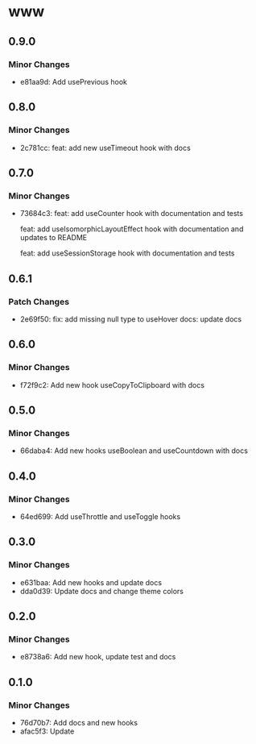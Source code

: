 # www

## 0.9.0

### Minor Changes

- e81aa9d: Add usePrevious hook

## 0.8.0

### Minor Changes

- 2c781cc: feat: add new useTimeout hook with docs

## 0.7.0

### Minor Changes

- 73684c3: feat: add useCounter hook with documentation and tests

  feat: add useIsomorphicLayoutEffect hook with documentation and updates to README

  feat: add useSessionStorage hook with documentation and tests

## 0.6.1

### Patch Changes

- 2e69f50: fix: add missing null type to useHover
  docs: update docs

## 0.6.0

### Minor Changes

- f72f9c2: Add new hook useCopyToClipboard with docs

## 0.5.0

### Minor Changes

- 66daba4: Add new hooks useBoolean and useCountdown with docs

## 0.4.0

### Minor Changes

- 64ed699: Add useThrottle and useToggle hooks

## 0.3.0

### Minor Changes

- e631baa: Add new hooks and update docs
- dda0d39: Update docs and change theme colors

## 0.2.0

### Minor Changes

- e8738a6: Add new hook, update test and docs

## 0.1.0

### Minor Changes

- 76d70b7: Add docs and new hooks
- afac5f3: Update
